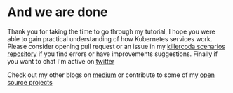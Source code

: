 # And we are done

Thank you for taking the time to go through my tutorial, I hope you were able to
gain practical understanding of how Kubernetes services work. Please consider
opening pull request or an issue in my
[killercoda scenarios repository](https://github.com/Piotr1215/katacoda-scenarios)
if you find errors or have improvements suggestions. Finally if you want to chat
I'm active on [twitter](https://twitter.com/piotr1215)

Check out my other blogs on [medium](https://piotrzan.medium.com/) or contribute
to some of my [open source projects](https://github.com/Piotr1215)


